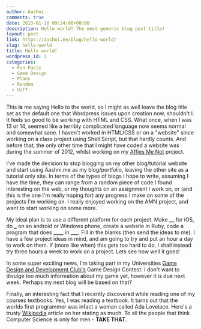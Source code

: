 ```yaml
---
author: Aashni
comments: true
date: 2013-01-18 09:24:06+00:00
description: Hello world! The most generic blog post title!
layout: post
link: https://aashni.me/blog/hello-world/
slug: hello-world
title: Hello world!
wordpress_id: 1
categories:
  - Fun Facts
  - Game Design
  - Plans
  - Random
  - UofT
---
```


This **is** me saying Hello to the world, so I might as well leave the blog title set as the default one that Wordpress issues upon creation now, shouldn't I. It feels so good to be working with HTML and CSS. What once, when I was 13 or 14, seemed like a terribly complicated language now seems normal and somewhat sane. I haven't worked in HTML/CSS or on a "website" since working on a class project using Shell Script, but that hardly counts. And before that, the only other time that I might have coded a website was during the summer of 2012, whilst working on my [Affies Me Not](http://www.aashni.me/scripts/amn) project.

I've made the decision to stop blogging on my other blog/tutorial website and start using Aashni.me as my blog/portfolio, leaving the other site as a tutorial only site. In terms of the types of blogs I hope to write, assuming I have the time, they can range from a random piece of code I found interesting on the web, or my thoughts on an assignment I work on, or (and this is the one I'm really hoping for) any progress I make on some of the projects I'm working on. I really enjoyed working on the AMN project, and want to start working on some more.

My ideal plan is to use a different platform for each project. Make ****\_\_**** for iOS, do ******\_****** on an android or Windows phone, create a website in Ruby, code a program that does **\_\_\_\_** in **\_\_\_**. Fill in the blanks (then send the ideas to me). I have a few project ideas in mind, and am going to try and put an hour a day to work on them. If (more like when) this gets too hard to do, I shall instead try three hours a week to work on a project. Lets see how well it goes!

In some super exciting news, I'm taking part in my Universities [Game Design and Development Club's](http://utgddc.com/) Game Design Contest. I don't want to divulge too much information about my game yet, however it is due next week. Perhaps my next blog will be based on that?

Finally, an interesting fact that I recently discovered while reading one of my courses textbooks. Yes, I was reading a textbook. It turns out that the worlds first programmer was infact a woman called Ada Lovelace. Here's a trusty [Wikipedia](http://en.wikipedia.org/wiki/Ada_Lovelace) article on her stating as much. To all the people that think Computer Science is only for men - **TAKE THAT**.
